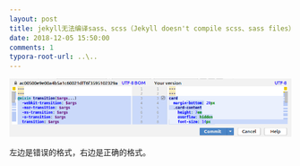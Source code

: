 ```yaml
---
layout: post
title: jekyll无法编译sass、scss（Jekyll doesn't compile scss、sass files）
date: 2018-12-05 15:50:00
comments: 1
typora-root-url: ..\..
---
```


![1543995744110](/assets/blog_res/jekyll-sass-doesnotwork.png)

左边是错误的格式，右边是正确的格式。